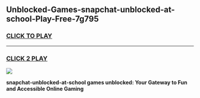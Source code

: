 
## Unblocked-Games-snapchat-unblocked-at-school-Play-Free-7g795
<h3>
<a href="https://premium76.site?title=snapchat-unblocked-at-school&ref=19M">CLICK TO PLAY</a></h3>
<hr>

<h3>
<a href="https://premium76.site?title=snapchat-unblocked-at-school&ref=19M">CLICK 2 PLAY</a>
  
</h3>

<a href="https://premium76.site?title=snapchat-unblocked-at-school&ref=19M"><img src="https://clearcache.store/games.png"></a>


**snapchat-unblocked-at-school games unblocked: Your Gateway to Fun and Accessible Online Gaming**
